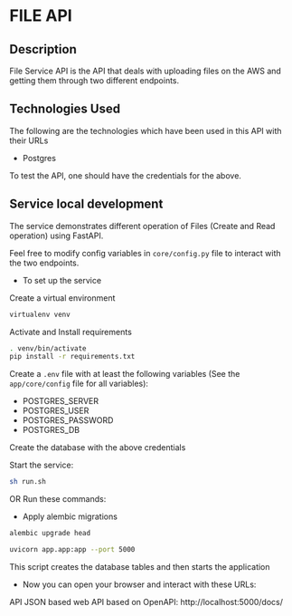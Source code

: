 # FILE API


## Description

File Service API is the API that deals with uploading files on the AWS and getting them through two different endpoints.

## Technologies Used

The following are the technologies which have been used in this API with their URLs

- Postgres

To test the API, one should have the credentials for the above.

## Service local development
The service demonstrates different operation of Files (Create and Read operation) using FastAPI.

Feel free to modify config variables in `core/config.py` file to interact with the two endpoints.

* To set up the service

Create a virtual environment

```bash
virtualenv venv
```

Activate and Install requirements
```bash
. venv/bin/activate
pip install -r requirements.txt
```

Create a `.env` file with at least the following variables (See the `app/core/config` file for all variables):
* POSTGRES_SERVER
* POSTGRES_USER
* POSTGRES_PASSWORD
* POSTGRES_DB

Create the database with the above credentials

Start the service:
```bash
sh run.sh
```

OR Run these commands:

* Apply alembic migrations
```bash
alembic upgrade head
```

```bash
uvicorn app.app:app --port 5000
```

This script creates the database tables and then starts the application


* Now you can open your browser and interact with these URLs:

API JSON based web API based on OpenAPI: http://localhost:5000/docs/
